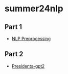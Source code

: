 # summer24nlp

## Part 1
- [NLP Preprocessing](./NLP_Preprocessing.html)

## Part 2
- [Presidents-gpt2](./presidents_gpt2.html)
